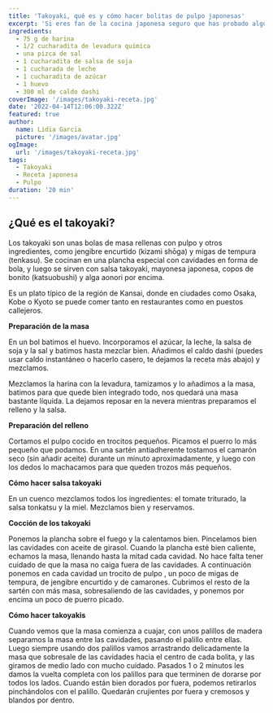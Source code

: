 ```yaml
---
title: 'Takoyaki, qué es y cómo hacer bolitas de pulpo japonesas'
excerpt: 'Si eres fan de la cocina japonesa seguro que has probado alguna vez los takoyaki y nos ves la hora de hacerlos en casa ... '
ingredients:
  - 75 g de harina
  - 1/2 cucharadita de levadura química
  - una pizca de sal
  - 1 cucharadita de salsa de soja
  - 1 cucharada de leche
  - 1 cucharadita de azúcar
  - 1 huevo
  - 300 ml de caldo dashi
coverImage: '/images/takoyaki-receta.jpg'
date: '2022-04-14T12:06:00.322Z'
featured: true
author:
  name: Lidia Garcia
  picture: '/images/avatar.jpg'
ogImage:
  url: '/images/takoyaki-receta.jpg'
tags:
  - Takoyaki
  - Receta japonesa
  - Pulpo
duration: '20 min'
---
```


## ¿Qué es el takoyaki?

Los takoyaki son unas bolas de masa rellenas con pulpo y otros ingredientes, como jengibre encurtido (kizami shōga) y migas de tempura (tenkasu). Se cocinan en una plancha especial con cavidades en forma de bola, y luego se sirven con salsa takoyaki, mayonesa japonesa, copos de bonito (katsuobushi) y alga aonori por encima.

Es un plato típico de la región de Kansai, donde en ciudades como Osaka, Kobe o Kyoto se puede comer tanto en restaurantes como en puestos callejeros.

**Preparación de la masa**

En un bol batimos el huevo. Incorporamos el azúcar, la leche, la salsa de soja y la sal y batimos hasta mezclar bien. Añadimos el caldo dashi (puedes usar caldo instantáneo o hacerlo casero, te dejamos la receta más abajo) y mezclamos.

Mezclamos la harina con la levadura, tamizamos y lo añadimos a la masa, batimos para que quede bien integrado todo, nos quedará una masa bastante líquida. La dejamos reposar en la nevera mientras preparamos el relleno y la salsa.

**Preparación del relleno**

Cortamos el pulpo cocido en trocitos pequeños. Picamos el puerro lo más pequeño que podamos. En una sartén antiadherente tostamos el camarón seco (sin añadir aceite) durante un minuto aproximadamente, y luego con los dedos lo machacamos para que queden trozos más pequeños.

**Cómo hacer salsa takoyaki**

En un cuenco mezclamos todos los ingredientes: el tomate triturado, la salsa tonkatsu y la miel. Mezclamos bien y reservamos.

**Cocción de los takoyaki**

Ponemos la plancha sobre el fuego y la calentamos bien. Pincelamos bien las cavidades con aceite de girasol. Cuando la plancha esté bien caliente, echamos la masa, llenando hasta la mitad cada cavidad. No hace falta tener cuidado de que la masa no caiga fuera de las cavidades. A continuación ponemos en cada cavidad un trocito de pulpo , un poco de migas de tempura, de jengibre encurtido y de camarones. Cubrimos el resto de la sartén con más masa, sobresaliendo de las cavidades, y ponemos por encima un poco de puerro picado.

**Cómo hacer takoyakis**

Cuando vemos que la masa comienza a cuajar, con unos palillos de madera separamos la masa entre las cavidades, pasando el palillo entre ellas. Luego siempre usando dos palillos vamos arrastrando delicadamente la masa que sobresale de las cavidades hacia el centro de cada bolita, y las giramos de medio lado con mucho cuidado. Pasados 1 o 2 minutos les damos la vuelta completa con los palillos para que terminen de dorarse por todos los lados. Cuando están bien dorados por fuera, podemos retirarlos pinchándolos con el palillo. Quedarán crujientes por fuera y cremosos y blandos por dentro.
